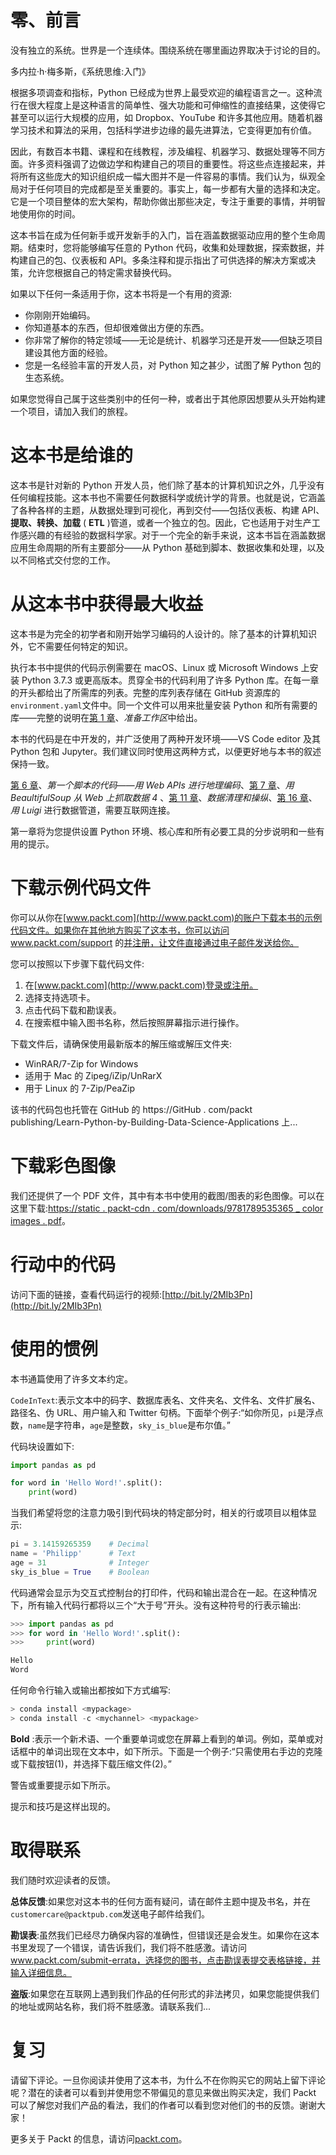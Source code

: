         

# 零、前言

没有独立的系统。世界是一个连续体。围绕系统在哪里画边界取决于讨论的目的。

多内拉·h·梅多斯，《系统思维:入门》

根据多项调查和指标，Python 已经成为世界上最受欢迎的编程语言之一。这种流行在很大程度上是这种语言的简单性、强大功能和可伸缩性的直接结果，这使得它甚至可以运行大规模的应用，如 Dropbox、YouTube 和许多其他应用。随着机器学习技术和算法的采用，包括科学进步边缘的最先进算法，它变得更加有价值。

因此，有数百本书籍、课程和在线教程，涉及编程、机器学习、数据处理等不同方面。许多资料强调了边做边学和构建自己的项目的重要性。将这些点连接起来，并将所有这些庞大的知识组织成一幅大图并不是一件容易的事情。我们认为，纵观全局对于任何项目的完成都是至关重要的。事实上，每一步都有大量的选择和决定。它是一个项目整体的宏大架构，帮助你做出那些决定，专注于重要的事情，并明智地使用你的时间。

这本书旨在成为任何新手或开发新手的入门，旨在涵盖数据驱动应用的整个生命周期。结束时，您将能够编写任意的 Python 代码，收集和处理数据，探索数据，并构建自己的包、仪表板和 API。多条注释和提示指出了可供选择的解决方案或决策，允许您根据自己的特定需求替换代码。

如果以下任何一条适用于你，这本书将是一个有用的资源:

*   你刚刚开始编码。
*   你知道基本的东西，但却很难做出方便的东西。
*   你非常了解你的特定领域——无论是统计、机器学习还是开发——但缺乏项目建设其他方面的经验。
*   您是一名经验丰富的开发人员，对 Python 知之甚少，试图了解 Python 包的生态系统。

如果您觉得自己属于这些类别中的任何一种，或者出于其他原因想要从头开始构建一个项目，请加入我们的旅程。

        

# 这本书是给谁的

这本书是针对新的 Python 开发人员，他们除了基本的计算机知识之外，几乎没有任何编程技能。这本书也不需要任何数据科学或统计学的背景。也就是说，它涵盖了各种各样的主题，从数据处理到可视化，再到交付——包括仪表板、构建 API、**提取、转换、加载** ( **ETL** )管道，或者一个独立的包。因此，它也适用于对生产工作感兴趣的有经验的数据科学家。对于一个完全的新手来说，这本书旨在涵盖数据应用生命周期的所有主要部分——从 Python 基础到脚本、数据收集和处理，以及以不同格式交付您的工作。

        

# 从这本书中获得最大收益

这本书是为完全的初学者和刚开始学习编码的人设计的。除了基本的计算机知识外，它不需要任何特定的知识。

执行本书中提供的代码示例需要在 macOS、Linux 或 Microsoft Windows 上安装 Python 3.7.3 或更高版本。贯穿全书的代码利用了许多 Python 库。在每一章的开头都给出了所需库的列表。完整的库列表存储在 GitHub 资源库的`environment.yaml`文件中。同一个文件可以用来批量安装 Python 和所有需要的库——完整的说明在[第 1 章](8f352965-cebb-43c0-b2ca-0f6bf944899e.xhtml)、*准备工作区*中给出。

本书的代码是在中开发的，并广泛使用了两种开发环境——VS Code editor 及其 Python 包和 Jupyter。我们建议同时使用这两种方式，以便更好地与本书的叙述保持一致。

[第 6 章](ca8361ef-be7b-4ada-9b74-67c692791316.xhtml)、*第一个脚本的代码——用 Web APIs 进行地理编码*、[第 7 章](232fe2da-7fa8-4d76-b5fc-d4bf80535e86.xhtml)、*用 BeaultifulSoup 从 Web 上抓取数据 4* 、[第 11 章](99046ac4-efac-4f29-9561-41f1dde49bc4.xhtml)、*数据清理和操纵*、[第 16 章](beaaddb0-c3fe-481f-8530-a843a42afac3.xhtml)、*用 Luigi* 进行数据管道，需要互联网连接。

第一章将为您提供设置 Python 环境、核心库和所有必要工具的分步说明和一些有用的提示。

        

# 下载示例代码文件

你可以从你在[www.packt.com](http://www.packt.com)的账户下载本书的示例代码文件。如果你在其他地方购买了这本书，你可以访问 www.packt.com/support 的[并注册，让文件直接通过电子邮件发送给你。](http://www.packt.com/support)

您可以按照以下步骤下载代码文件:

1.  在[www.packt.com](http://www.packt.com)登录或注册。
2.  选择支持选项卡。
3.  点击代码下载和勘误表。
4.  在搜索框中输入图书名称，然后按照屏幕指示进行操作。

下载文件后，请确保使用最新版本的解压缩或解压文件夹:

*   WinRAR/7-Zip for Windows
*   适用于 Mac 的 Zipeg/iZip/UnRarX
*   用于 Linux 的 7-Zip/PeaZip

该书的代码包也托管在 GitHub 的 https://GitHub . com/packt publishing/Learn-Python-by-Building-Data-Science-Applications 上...

        

# 下载彩色图像

我们还提供了一个 PDF 文件，其中有本书中使用的截图/图表的彩色图像。可以在这里下载:[https://static . packt-cdn . com/downloads/9781789535365 _ color images . pdf](_ColorImages.pdf)。

        

# 行动中的代码

访问下面的链接，查看代码运行的视频:[http://bit.ly/2MIb3Pn](http://bit.ly/2MIb3Pn)

        

# 使用的惯例

本书通篇使用了许多文本约定。

`CodeInText`:表示文本中的码字、数据库表名、文件夹名、文件名、文件扩展名、路径名、伪 URL、用户输入和 Twitter 句柄。下面举个例子:“如你所见，`pi`是浮点数，`name`是字符串，`age`是整数，`sky_is_blue`是布尔值。”

代码块设置如下:

```py
import pandas as pd

for word in 'Hello Word!'.split():
    print(word)
```

当我们希望将您的注意力吸引到代码块的特定部分时，相关的行或项目以粗体显示:

```py
pi = 3.14159265359    # Decimal
name = 'Philipp'      # Text
age = 31              # Integer
sky_is_blue = True    # Boolean
```

代码通常会显示为交互式控制台的打印件，代码和输出混合在一起。在这种情况下，所有输入代码行都将以三个“大于号”开头。没有这种符号的行表示输出:

```py
>>> import pandas as pd
>>> for word in 'Hello Word!'.split():
>>>     print(word)

Hello
Word
```

任何命令行输入或输出都按如下方式编写:

```py
> conda install <mypackage>
> conda install -c <mychannel> <mypackage>
```

**Bold** :表示一个新术语、一个重要单词或您在屏幕上看到的单词。例如，菜单或对话框中的单词出现在文本中，如下所示。下面是一个例子:“只需使用右手边的克隆或下载按钮(1)，并选择下载压缩文件(2)。”

警告或重要提示如下所示。

提示和技巧是这样出现的。

        

# 取得联系

我们随时欢迎读者的反馈。

**总体反馈**:如果您对这本书的任何方面有疑问，请在邮件主题中提及书名，并在`customercare@packtpub.com`发送电子邮件给我们。

**勘误表**:虽然我们已经尽力确保内容的准确性，但错误还是会发生。如果你在这本书里发现了一个错误，请告诉我们，我们将不胜感激。请访问 www.packt.com/submit-errata，选择您的图书，点击勘误表提交表格链接，并输入详细信息。

**盗版**:如果您在互联网上遇到我们作品的任何形式的非法拷贝，如果您能提供我们的地址或网站名称，我们将不胜感激。请联系我们...

        

# 复习

请留下评论。一旦你阅读并使用了这本书，为什么不在你购买它的网站上留下评论呢？潜在的读者可以看到并使用您不带偏见的意见来做出购买决定，我们 Packt 可以了解您对我们产品的看法，我们的作者可以看到您对他们的书的反馈。谢谢大家！

更多关于 Packt 的信息，请访问[packt.com](http://www.packt.com/)。